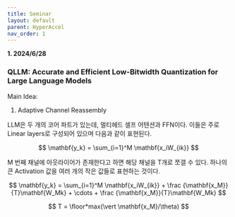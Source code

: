 ```yaml
---
title: Seminar
layout: default
parent: HyperAccel
nav_order: 1
---
```


**1. 2024/6/28**  
### **QLLM: Accurate and Efficient Low-Bitwidth Quantization for Large Language Models**  

Main Idea:

1. Adaptive Channel Reassembly  

LLM은 두 개의 코어 파트가 있는데, 멀티헤드 셀프 어텐션과 FFN이다. 이들은 주로 Linear layers로 구성되어 있으며 다음과 같이 표현된다.  

$$
\mathbf{y_k} = \sum_{i=1}^M \mathbf{x_iW_{ik}}
$$

M 번째 채널에 아웃라이어가 존재한다고 하면 해당 채널을 T개로 쪼갤 수 있다. 하나의 큰 Activation 값을 여러 개의 작은 값들로 표현하는 것이다.

$$
\mathbf{y_k} = \sum_{i=1}^M \mathbf{x_iW_{ik}} + \frac {\mathbf{x_M}}{T}\mathbf{W_Mk} + \cdots + \frac {\mathbf{x_M}}{T}\mathbf{W_Mk}
$$

$$
T = \floor*max(\vert \mathbf{x_M}/\theta)
$$



